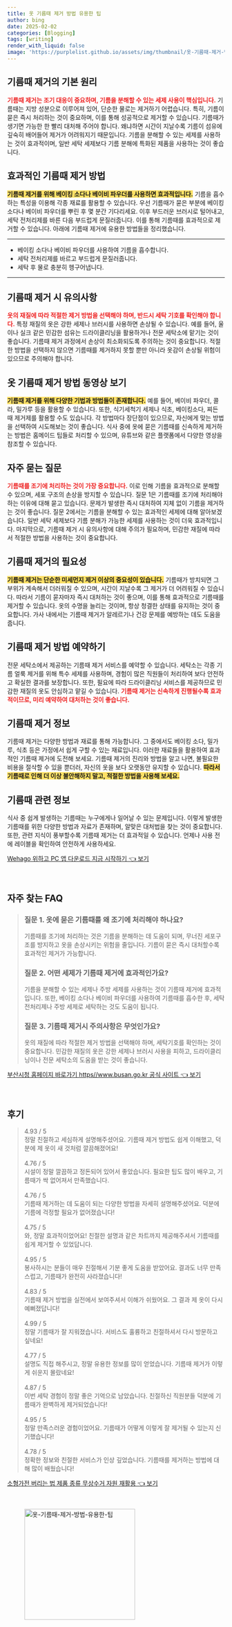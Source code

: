 ```yaml
---
title: 옷 기름때 제거 방법 유용한 팁
author: bing
date: 2025-02-02
categories: [Blogging]
tags: [writing]
render_with_liquid: false
image: 'https://purplelist.github.io/assets/img/thumbnail/옷-기름때-제거-방법-유용한-팁.webp'
---
```



<h2 id='기름때_제거_기본_원리'>기름때 제거의 기본 원리</h2>

<p><b><span style="color: #ee2323;">기름때 제거는 조기 대응이 중요하며, 기름을 분해할 수 있는 세제 사용이 핵심입니다.</span></b> 기름때는 지방 성분으로 이루어져 있어, 단순한 물로는 제거하기 어렵습니다. 특히, 기름이 묻은 즉시 처리하는 것이 중요하며, 이를 통해 성공적으로 제거할 수 있습니다. 기름때가 생기면 가능한 한 빨리 대처해 주어야 합니다. 왜냐하면 시간이 지날수록 기름이 섬유에 깊숙히 배어들어 제거가 어려워지기 때문입니다. 기름을 분해할 수 있는 세제를 사용하는 것이 효과적이며, 일반 세탁 세제보다 기름 분해에 특화된 제품을 사용하는 것이 좋습니다.</p>

<h2 id='효과적인_기름때_제거_방법'>효과적인 기름때 제거 방법</h2>

<p><b><span style="background-color: #ffe066;">기름때 제거를 위해 베이킹 소다나 베이비 파우더를 사용하면 효과적입니다.</span></b> 기름을 흡수하는 특성을 이용해 각종 재료를 활용할 수 있습니다. 우선 기름때가 묻은 부분에 베이킹 소다나 베이비 파우더를 뿌린 후 몇 분간 기다리세요. 이후 부드러운 브러시로 털어내고, 세탁 전처리제를 바른 다음 부드럽게 문질러줍니다. 이를 통해 기름때를 효과적으로 제거할 수 있습니다. 아래에 기름때 제거에 유용한 방법들을 정리했습니다.</p>

<hr />

<ul>
    <li>베이킹 소다나 베이비 파우더를 사용하여 기름을 흡수합니다.</li>
    <li>세탁 전처리제를 바르고 부드럽게 문질러줍니다.</li>
    <li>세탁 후 물로 충분히 헹구어냅니다.</li>
</ul>

<hr />

<h2 id='기름때_제거시_유의사항'>기름때 제거 시 유의사항</h2>

<p><b><span style="color: #ee2323;">옷의 재질에 따라 적절한 제거 방법을 선택해야 하며, 반드시 세탁 기호를 확인해야 합니다.</span></b> 특정 재질의 옷은 강한 세제나 브러시를 사용하면 손상될 수 있습니다. 예를 들어, 울이나 실크 같은 민감한 섬유는 드라이클리닝을 활용하거나 전문 세탁소에 맡기는 것이 좋습니다. 기름때 제거 과정에서 손상이 최소화되도록 주의하는 것이 중요합니다. 적절한 방법을 선택하지 않으면 기름때를 제거하지 못할 뿐만 아니라 옷감이 손상될 위험이 있으므로 주의해야 합니다.</p>

<h2 id='기름때_제거_방법_소개'>옷 기름때 제거 방법 동영상 보기</h2>

<p><b><span style="background-color: #ffe066;">기름때 제거를 위해 다양한 기법과 방법들이 존재합니다.</span></b> 예를 들어, 베이비 파우더, 콜라, 밀가루 등을 활용할 수 있습니다. 또한, 식기세척기 세제나 식초, 베이킹소다, 찌든 때 제거제를 활용할 수도 있습니다. 각 방법마다 장단점이 있으므로, 자신에게 맞는 방법을 선택하여 시도해보는 것이 좋습니다. 식사 중에 옷에 묻은 기름때를 신속하게 제거하는 방법은 홈메이드 팁들로 처리할 수 있으며, 유튜브와 같은 플랫폼에서 다양한 영상을 참조할 수 있습니다.</p>

<h2 id='자주_묻는_질문'>자주 묻는 질문</h2>

<p><b><span style="color: #ee2323;">기름때를 조기에 처리하는 것이 가장 중요합니다.</span></b> 이로 인해 기름을 효과적으로 분해할 수 있으며, 세포 구조의 손상을 방지할 수 있습니다. 질문 1은 기름때를 조기에 처리해야 하는 이유에 대해 묻고 있습니다. 문제가 발생한 즉시 대처하여 지체 없이 기름을 제거하는 것이 좋습니다. 질문 2에서는 기름을 분해할 수 있는 효과적인 세제에 대해 알아보겠습니다. 일반 세탁 세제보다 기름 분해가 가능한 세제를 사용하는 것이 더욱 효과적입니다. 마지막으로, 기름때 제거 시 유의사항에 대해 주의가 필요하며, 민감한 재질에 따라서 적절한 방법을 사용하는 것이 중요합니다.</p>

<h2 id='기름때_제거의_필요성'>기름때 제거의 필요성</h2>

<p><b><span style="background-color: #ffe066;">기름때 제거는 단순한 미세먼지 제거 이상의 중요성이 있습니다.</span></b> 기름때가 방치되면 그 부위가 계속해서 더러워질 수 있으며, 시간이 지날수록 그 제거가 더 어려워질 수 있습니다. 따라서 기름이 묻자마자 즉시 대처하는 것이 좋으며, 이를 통해 효과적으로 기름때를 제거할 수 있습니다. 옷의 수명을 늘리는 것이며, 항상 청결한 상태를 유지하는 것이 중요합니다. 가사 내에서는 기름때 제거가 알레르기나 건강 문제를 예방하는 데도 도움을 줍니다.</p>

<h2 id='기름때_제거_방법_예약'>기름때 제거 방법 예약하기</h2>

<p>전문 세탁소에서 제공하는 기름때 제거 서비스를 예약할 수 있습니다. 세탁소는 각종 기름 얼룩 제거를 위해 특수 세제를 사용하며, 경험이 많은 직원들이 처리하여 보다 안전하고 확실한 결과를 보장합니다. 또한, 필요에 따라 드라이클리닝 서비스를 제공하므로 민감한 재질의 옷도 안심하고 맡길 수 있습니다. <b><span style="color: #ee2323;">기름때 제거는 신속하게 진행될수록 효과적이므로, 미리 예약하여 대처하는 것이 좋습니다.</span></b></p>

<h2 id='기름때_제거_정보'>기름때 제거 정보</h2>

<p>기름때 제거는 다양한 방법과 재료를 통해 가능합니다. 그 중에서도 베이킹 소다, 밀가루, 식초 등은 가정에서 쉽게 구할 수 있는 재료입니다. 이러한 재료들을 활용하여 효과적인 기름때 제거에 도전해 보세요. 기름때 제거의 진리와 방법을 알고 나면, 불필요한 비용을 절삭할 수 있을 뿐더러, 자신의 옷을 보다 오랫동안 유지할 수 있습니다. <b><span style="background-color: #ffe066;">따라서 기름때로 인해 더 이상 불안해하지 말고, 적절한 방법을 사용해 보세요.</span></b></p>

<h2 id='기름때_관련_정보'>기름때 관련 정보</h2>

<p>식사 중 쉽게 발생하는 기름때는 누구에게나 일어날 수 있는 문제입니다. 이렇게 발생한 기름때를 위한 다양한 방법과 자료가 존재하며, 알맞은 대처법을 찾는 것이 중요합니다. 또한, 관련 지식이 풍부할수록 기름때 제거는 더 효과적일 수 있습니다. 언제나 사용 전에 레이블을 확인하여 안전하게 사용하세요.</p>


<p><a class="click-button" title="Wehago 위하고 PC 앱 다운로드 지금 시작하기" href="https://purplelist.github.io/posts/Wehago-%EC%9C%84%ED%95%98%EA%B3%A0-PC-%EC%95%B1-%EB%8B%A4%EC%9A%B4%EB%A1%9C%EB%93%9C-%EC%A7%80%EA%B8%88-%EC%8B%9C%EC%9E%91%ED%95%98%EA%B8%B0/" rel="dofollow">Wehago 위하고 PC 앱 다운로드 지금 시작하기 👈 보기</a></p><br>
<h2 id='자주_찾는_FAQ'>자주 찾는 FAQ</h2>
<div itemscope="" itemtype="https://schema.org/FAQPage"> 
<blockquote> 
<div itemscope="" itemprop="mainEntity" itemtype="https://schema.org/Question"> 
<h3 itemprop="name">질문 1. 옷에 묻은 기름때를 왜 조기에 처리해야 하나요?</h3> 
<div itemscope="" itemprop="acceptedAnswer" itemtype="https://schema.org/Answer"> 
<span itemprop="text"> <p>기름때를 조기에 처리하는 것은 기름을 분해하는 데 도움이 되며, 무너진 세포구조를 방지하고 옷을 손상시키는 위험을 줄입니다. 기름이 묻은 즉시 대처할수록 효과적인 제거가 가능합니다.</p> </span> 
</div> 
</div> 

<div itemscope="" itemprop="mainEntity" itemtype="https://schema.org/Question"> 
<h3 itemprop="name">질문 2. 어떤 세제가 기름때 제거에 효과적인가요?</h3> 
<div itemscope="" itemprop="acceptedAnswer" itemtype="https://schema.org/Answer"> 
<span itemprop="text"> <p>기름을 분해할 수 있는 세제나 주방 세제를 사용하는 것이 기름때 제거에 효과적입니다. 또한, 베이킹 소다나 베이비 파우더를 사용하여 기름때를 흡수한 후, 세탁 전처리제나 주방 세제로 세탁하는 것도 도움이 됩니다.</p> </span> 
</div> 
</div>

<div itemscope="" itemprop="mainEntity" itemtype="https://schema.org/Question"> 
<h3 itemprop="name">질문 3. 기름때 제거시 주의사항은 무엇인가요?</h3> 
<div itemscope="" itemprop="acceptedAnswer" itemtype="https://schema.org/Answer"> 
<span itemprop="text"> <p>옷의 재질에 따라 적절한 제거 방법을 선택해야 하며, 세탁기호를 확인하는 것이 중요합니다. 민감한 재질의 옷은 강한 세제나 브러시 사용을 피하고, 드라이클리닝이나 전문 세탁소의 도움을 받는 것이 좋습니다.</p> </span> 
</div> 
</div> 
</blockquote> 
</div>
<p><a class="click-button" title="부산시청 홈페이지 바로가기 https//www.busan.go.kr 공식 사이트" href="https://purplelist.github.io/posts/%EB%B6%80%EC%82%B0%EC%8B%9C%EC%B2%AD-%ED%99%88%ED%8E%98%EC%9D%B4%EC%A7%80-%EB%B0%94%EB%A1%9C%EA%B0%80%EA%B8%B0-httpswww.busan.go.kr-%EA%B3%B5%EC%8B%9D-%EC%82%AC%EC%9D%B4%ED%8A%B8/" rel="dofollow">부산시청 홈페이지 바로가기 https//www.busan.go.kr 공식 사이트 👈 보기</a></p><br>
<h2 id='후기'>후기</h2>
<div itemscope itemtype="https://schema.org/Product">
  <blockquote>
  <div itemprop="review" itemscope itemtype="https://schema.org/Review">
      <div itemprop="reviewRating" itemscope itemtype="https://schema.org/Rating"> <span itemprop="ratingValue">4.93</span> / <span itemprop="bestRating">5</span> </div>
      <span itemprop="reviewBody">정말 친절하고 세심하게 설명해주셨어요. 기름때 제거 방법도 쉽게 이해했고, 덕분에 제 옷이 새 것처럼 깔끔해졌어요!</span>
  </div>
  <br>
  <div itemprop="review" itemscope itemtype="https://schema.org/Review">
      <div itemprop="reviewRating" itemscope itemtype="https://schema.org/Rating"> <span itemprop="ratingValue">4.76</span> / <span itemprop="bestRating">5</span> </div>
      <span itemprop="reviewBody">시설이 정말 깔끔하고 정돈되어 있어서 좋았습니다. 필요한 팁도 많이 배우고, 기름때가 싹 없어져서 만족했습니다.</span>
  </div>
  <br>
  <div itemprop="review" itemscope itemtype="https://schema.org/Review">
      <div itemprop="reviewRating" itemscope itemtype="https://schema.org/Rating"> <span itemprop="ratingValue">4.76</span> / <span itemprop="bestRating">5</span> </div>
      <span itemprop="reviewBody">기름때 제거하는 데 도움이 되는 다양한 방법을 자세히 설명해주셨어요. 덕분에 기름에 걱정할 필요가 없어졌습니다!</span>
  </div>
  <br>
  <div itemprop="review" itemscope itemtype="https://schema.org/Review">
      <div itemprop="reviewRating" itemscope itemtype="https://schema.org/Rating"> <span itemprop="ratingValue">4.75</span> / <span itemprop="bestRating">5</span> </div>
      <span itemprop="reviewBody">와, 정말 효과적이었어요! 친절한 설명과 같은 차트까지 제공해주셔서 기름때를 쉽게 제거할 수 있었답니다.</span>
  </div>
  <br>
  <div itemprop="review" itemscope itemtype="https://schema.org/Review">
      <div itemprop="reviewRating" itemscope itemtype="https://schema.org/Rating"> <span itemprop="ratingValue">4.95</span> / <span itemprop="bestRating">5</span> </div>
      <span itemprop="reviewBody">봉사하시는 분들이 매우 친절해서 기분 좋게 도움을 받았어요. 결과도 너무 만족스럽고, 기름때가 완전히 사라졌습니다!</span>
  </div>
  <br>
  <div itemprop="review" itemscope itemtype="https://schema.org/Review">
      <div itemprop="reviewRating" itemscope itemtype="https://schema.org/Rating"> <span itemprop="ratingValue">4.83</span> / <span itemprop="bestRating">5</span> </div>
      <span itemprop="reviewBody">기름때 제거 방법을 실전에서 보여주셔서 이해가 쉬웠어요. 그 결과 제 옷이 다시 예뻐졌답니다!</span>
  </div>
  <br>
  <div itemprop="review" itemscope itemtype="https://schema.org/Review">
      <div itemprop="reviewRating" itemscope itemtype="https://schema.org/Rating"> <span itemprop="ratingValue">4.99</span> / <span itemprop="bestRating">5</span> </div>
      <span itemprop="reviewBody">정말 기름때가 잘 지워졌습니다. 서비스도 훌륭하고 친절하셔서 다시 방문하고 싶네요!</span>
  </div>
  <br>
  <div itemprop="review" itemscope itemtype="https://schema.org/Review">
      <div itemprop="reviewRating" itemscope itemtype="https://schema.org/Rating"> <span itemprop="ratingValue">4.77</span> / <span itemprop="bestRating">5</span> </div>
      <span itemprop="reviewBody">설명도 직접 해주시고, 정말 유용한 정보를 많이 얻었습니다. 기름때 제거가 이렇게 쉬운지 몰랐네요!</span>
  </div>
  <br>
  <div itemprop="review" itemscope itemtype="https://schema.org/Review">
      <div itemprop="reviewRating" itemscope itemtype="https://schema.org/Rating"> <span itemprop="ratingValue">4.87</span> / <span itemprop="bestRating">5</span> </div>
      <span itemprop="reviewBody">이번 세탁 경험이 정말 좋은 기억으로 남았습니다. 친절하신 직원분들 덕분에 기름때가 완벽하게 제거되었습니다!</span>
  </div>
  <br>
  <div itemprop="review" itemscope itemtype="https://schema.org/Review">
      <div itemprop="reviewRating" itemscope itemtype="https://schema.org/Rating"> <span itemprop="ratingValue">4.95</span> / <span itemprop="bestRating">5</span> </div>
      <span itemprop="reviewBody">정말 만족스러운 경험이었어요. 기름때가 어떻게 이렇게 잘 제거될 수 있는지 신기했습니다!</span>
  </div>
  <br>
  <div itemprop="review" itemscope itemtype="https://schema.org/Review">
      <div itemprop="reviewRating" itemscope itemtype="https://schema.org/Rating"> <span itemprop="ratingValue">4.78</span> / <span itemprop="bestRating">5</span> </div>
      <span itemprop="reviewBody">정확한 정보와 친절한 서비스가 인상 깊었습니다. 기름때를 제거하는 방법에 대해 많이 배웠습니다!</span>
  </div>
  </blockquote>
</div>
<p><a class="click-button" title="소형가전 버리는 법 제품 종류 무상수거 자원 재활용" href="https://purplelist.github.io/posts/%EC%86%8C%ED%98%95%EA%B0%80%EC%A0%84-%EB%B2%84%EB%A6%AC%EB%8A%94-%EB%B2%95-%EC%A0%9C%ED%92%88-%EC%A2%85%EB%A5%98-%EB%AC%B4%EC%83%81%EC%88%98%EA%B1%B0-%EC%9E%90%EC%9B%90-%EC%9E%AC%ED%99%9C%EC%9A%A9/" rel="dofollow">소형가전 버리는 법 제품 종류 무상수거 자원 재활용 👈 보기</a></p><br>
<figure class="image"><img src="https://purplelist.github.io/assets/img/thumbnail/옷-기름때-제거-방법-유용한-팁.webp" alt="옷-기름때-제거-방법-유용한-팁" width="256" height="256"></figure>